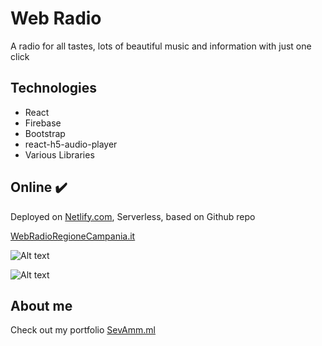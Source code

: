 # Web Radio

A radio for all tastes, lots of beautiful music and information with just one click

## Technologies

<ul>
  <li>React</li>
  <li>Firebase</li>
  <li>Bootstrap</li>
  <li>react-h5-audio-player</li>
  <li>Various Libraries</li>
</ul>

## Online :heavy_check_mark:

Deployed on [Netlify.com](https://netlify.com/), Serverless, based on Github repo

[WebRadioRegioneCampania.it](https://radioregionecampania.it/)


![Alt text](https://firebasestorage.googleapis.com/v0/b/sevamm-f9e0c.appspot.com/o/webrrc%2FSchermata%202021-03-22%20alle%2012.16.06.png?alt=media&token=3b1cf98d-9b5f-4b9e-9c6f-a413837da09f)

![Alt text](https://firebasestorage.googleapis.com/v0/b/sevamm-f9e0c.appspot.com/o/webrrc%2FSchermata%202021-03-22%20alle%2012.16.15.png?alt=media&token=e9dd88d5-efcf-4370-88f1-5219a31ce88c)



## About me

Check out my portfolio [SevAmm.ml](https://sevamm.ml)
